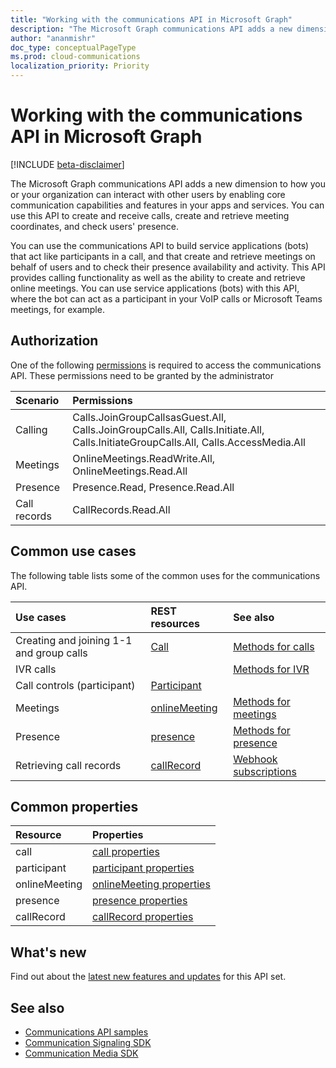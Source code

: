 ```yaml
---
title: "Working with the communications API in Microsoft Graph"
description: "The Microsoft Graph communications API adds a new dimension to how your apps and services can interact with users by enabling voice and video features."
author: "ananmishr"
doc_type: conceptualPageType
ms.prod: cloud-communications
localization_priority: Priority
---
```


# Working with the communications API in Microsoft Graph

[!INCLUDE [beta-disclaimer](../../includes/beta-disclaimer.md)]

The Microsoft Graph communications API adds a new dimension to how you or your organization can interact with other users by enabling core communication capabilities and features in your apps and services. You can use this API to create and receive calls, create and retrieve meeting coordinates, and check users' presence.

You can use the communications API to build service applications (bots) that act like participants in a call, and that create and retrieve meetings on behalf of users and to check their presence availability and activity.
This API provides calling functionality as well as the ability to create and retrieve online meetings. You can use service applications (bots) with this API, where the bot can act as a participant in your VoIP calls or Microsoft Teams meetings, for example.

## Authorization

One of the following [permissions](/graph/permissions-reference#calls-permissions) is required to access the communications API. These permissions need to be granted by the administrator

| Scenario                 | Permissions                                  |
|:------------------------------------|:---------------------------------------------|
| Calling                 | Calls.JoinGroupCallsasGuest.All, Calls.JoinGroupCalls.All, Calls.Initiate.All, Calls.InitiateGroupCalls.All, Calls.AccessMedia.All |
| Meetings                 | OnlineMeetings.ReadWrite.All, OnlineMeetings.Read.All |
| Presence                 | Presence.Read, Presence.Read.All |
| Call records             | CallRecords.Read.All |

## Common use cases

The following table lists some of the common uses for the communications API.

| Use cases                         | REST resources                                 | See also  |
|:------------------------------------|:---------------------------------------------|:----------|
| Creating and joining 1-1 and group calls   | [Call](/graph/api/resources/call?view=graph-rest-beta)| [Methods for calls](/graph/api/resources/call?view=graph-rest-beta#methods)|
|IVR calls   |     | [Methods for IVR](/graph/api/resources/calls-api-ivr-overview?view=graph-rest-beta)
| Call controls (participant) | [Participant](/graph/api/resources/participant?view=graph-rest-beta)   ||
|Meetings|[onlineMeeting](/graph/api/resources/onlinemeeting?view=graph-rest-beta)| [Methods for meetings](/graph/api/resources/onlinemeeting?view=graph-rest-beta#methods)|
|Presence | [presence](/graph/api/resources/presence) | [Methods for presence](/graph/api/resources/presence#methods) |
| Retrieving call records | [callRecord](/graph/api/resources/callrecords-callrecord?view=graph-rest-beta) | [Webhook subscriptions](/graph/api/resources/webhooks?view=graph-rest-beta) |

## Common properties

| Resource                | Properties                             |
|:------------------------------------|:---------------------------------------------|
| call                               | [call properties](/graph/api/resources/call?view=graph-rest-beta#properties)  |
| participant                         | [participant properties](/graph/api/resources/participant?view=graph-rest-beta#properties) |
| onlineMeeting                            | [onlineMeeting properties](/graph/api/resources/onlinemeeting?view=graph-rest-beta#properties)                     |
| presence | [presence properties](/graph/api/resources/presence#properties) |
| callRecord | [callRecord properties](/graph/api/resources/callrecords-callrecord#properties) |

## What's new
Find out about the [latest new features and updates](/graph/whats-new-overview) for this API set.

## See also

- [Communications API samples](https://github.com/microsoftgraph/microsoft-graph-comms-samples/)
- [Communication Signaling SDK](https://www.nuget.org/packages/Microsoft.Graph.Communications.Calls/1.0.0-prerelease.494)
- [Communication Media SDK](https://www.nuget.org/packages/Microsoft.Graph.Communications.Calls.Media/1.0.0-prerelease.494)


